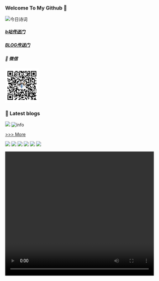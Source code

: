 ### Welcome To My Github 👋

![今日诗词](https://v2.jinrishici.com/one.svg)

##### [b站传送门](https://space.bilibili.com/477763670?spm_id_from=333.1007.0.0)         
##### [BLOG传送门](https://lsyhahaha.github.io/)
##### 🎨 微信
![](https://raw.githubusercontent.com/lsyhahaha/lsyhahaha/main/img/mmqrcode1644127195171.png)
### 🎨 Latest blogs

![](https://cn.bing.com/th?id=OHR.MexicoMonarchs_ROW1618920762_1920x1080.jpg&rf=LaDigue_1920x1080.jpg&pid=hp)
![info](https://github-readme-stats.vercel.app/api?username=lsyhahaha&show_icons=true&count_private=true&hide=prs&theme=default_repocard)

[>>> More](https://java8.ml/archives/)

[![](https://img.shields.io/badge/徽标学习-green.svg)](https://www.cnblogs.com/sddai/p/13779316.html)
[![](https://img.shields.io/badge/spark-red.svg)](https://spark.apache.org/)
[![](https://img.shields.io/badge/-Java-007396?style=flat-square&logo=java&logoColor=ffffff)](https://reactjs.org/)
[![](https://img.shields.io/badge/-C-inactive?style=flat-square&logo=C&logoColor=ffffff)](https://reactjs.org/)
[![](https://img.shields.io/badge/-Python-blue?style=flat-square&logo=Python&logoColor=ffffff)](https://www.python.org/)
[![](https://img.shields.io/badge/-Markdown-inactive?style=flat-square&logo=Markdown&logoColor=ffffff)](https://markdown-here.com)

<video width="480" height="400" controls>
    <source src="http://pic.jmsu.top/sunnerd.mp4" type="video/mp4">
</video>
